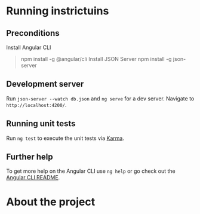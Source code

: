 # Running instrictuins

## Preconditions

Install Angular CLI

> npm install -g @angular/cli
> Install JSON Server
> npm install -g json-server

## Development server

Run `json-server --watch db.json` and `ng serve` for a dev server. Navigate to `http://localhost:4200/`.

## Running unit tests

Run `ng test` to execute the unit tests via [Karma](https://karma-runner.github.io).

## Further help

To get more help on the Angular CLI use `ng help` or go check out the [Angular CLI README](https://github.com/angular/angular-cli/blob/master/README.md).

# About the project
